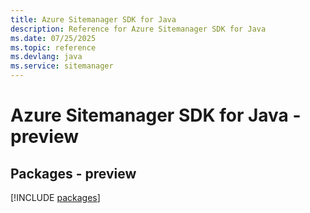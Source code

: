 ```yaml
---
title: Azure Sitemanager SDK for Java
description: Reference for Azure Sitemanager SDK for Java
ms.date: 07/25/2025
ms.topic: reference
ms.devlang: java
ms.service: sitemanager
---
```

# Azure Sitemanager SDK for Java - preview
## Packages - preview
[!INCLUDE [packages](sitemanager-index.md)]
